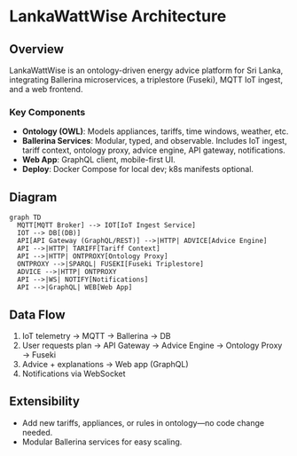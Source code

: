 # LankaWattWise Architecture

## Overview

LankaWattWise is an ontology-driven energy advice platform for Sri Lanka, integrating Ballerina microservices, a triplestore (Fuseki), MQTT IoT ingest, and a web frontend.

### Key Components
- **Ontology (OWL)**: Models appliances, tariffs, time windows, weather, etc.
- **Ballerina Services**: Modular, typed, and observable. Includes IoT ingest, tariff context, ontology proxy, advice engine, API gateway, notifications.
- **Web App**: GraphQL client, mobile-first UI.
- **Deploy**: Docker Compose for local dev; k8s manifests optional.

## Diagram

```mermaid
graph TD
  MQTT[MQTT Broker] --> IOT[IoT Ingest Service]
  IOT --> DB[(DB)]
  API[API Gateway (GraphQL/REST)] -->|HTTP| ADVICE[Advice Engine]
  API -->|HTTP| TARIFF[Tariff Context]
  API -->|HTTP| ONTPROXY[Ontology Proxy]
  ONTPROXY -->|SPARQL| FUSEKI[Fuseki Triplestore]
  ADVICE -->|HTTP| ONTPROXY
  API -->|WS| NOTIFY[Notifications]
  API -->|GraphQL| WEB[Web App]
```

## Data Flow
1. IoT telemetry → MQTT → Ballerina → DB
2. User requests plan → API Gateway → Advice Engine → Ontology Proxy → Fuseki
3. Advice + explanations → Web app (GraphQL)
4. Notifications via WebSocket

## Extensibility
- Add new tariffs, appliances, or rules in ontology—no code change needed.
- Modular Ballerina services for easy scaling.
